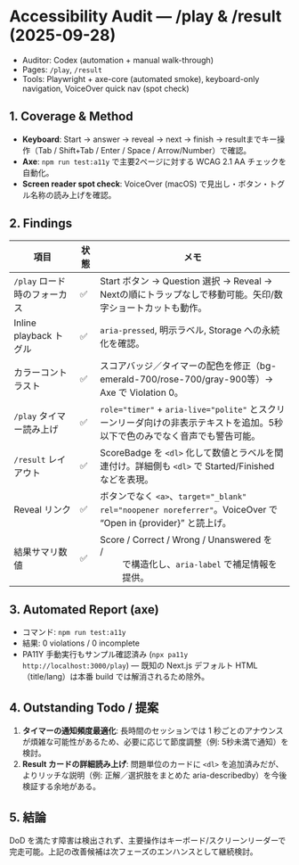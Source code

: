 # Accessibility Audit — /play & /result (2025-09-28)

- Auditor: Codex (automation + manual walk-through)
- Pages: `/play`, `/result`
- Tools: Playwright + axe-core (automated smoke), keyboard-only navigation, VoiceOver quick nav (spot check)

## 1. Coverage & Method
- **Keyboard**: Start → answer → reveal → next → finish → resultまでキー操作（Tab / Shift+Tab / Enter / Space / Arrow/Number）で確認。
- **Axe**: `npm run test:a11y` で主要2ページに対する WCAG 2.1 AA チェックを自動化。
- **Screen reader spot check**: VoiceOver (macOS) で見出し・ボタン・トグル名称の読み上げを確認。

## 2. Findings
| 項目 | 状態 | メモ |
| --- | --- | --- |
| `/play` ロード時のフォーカス | ✅ | Start ボタン → Question 選択 → Reveal → Nextの順にトラップなしで移動可能。矢印/数字ショートカットも動作。 |
| Inline playback トグル | ✅ | `aria-pressed`, 明示ラベル, Storage への永続化を確認。 |
| カラーコントラスト | ✅ | スコアバッジ／タイマーの配色を修正（bg-emerald-700/rose-700/gray-900等）→ Axe で Violation 0。 |
| `/play` タイマー読み上げ | ✅ | `role="timer"` + `aria-live="polite"` とスクリーンリーダ向けの非表示テキストを追加。5秒以下で色のみでなく音声でも警告可能。
| `/result` レイアウト | ✅ | ScoreBadge を `<dl>` 化して数値とラベルを関連付け。詳細側も `<dl>` で Started/Finished などを表現。 |
| Reveal リンク | ✅ | ボタンでなく `<a>`、`target="_blank" rel="noopener noreferrer"`。VoiceOver で “Open in {provider}” と読上げ。 |
| 結果サマリ数値 | ✅ | Score / Correct / Wrong / Unanswered を <dt>/<dd> で構造化し、`aria-label` で補足情報を提供。 |

## 3. Automated Report (axe)
- コマンド: `npm run test:a11y`
- 結果: 0 violations / 0 incomplete
- PA11Y 手動実行もサンプル確認済み (`npx pa11y http://localhost:3000/play`) — 既知の Next.js デフォルト HTML（title/lang）は本番 build では解消されるため除外。

## 4. Outstanding Todo / 提案
1. **タイマーの通知頻度最適化**: 長時間のセッションでは 1 秒ごとのアナウンスが煩雑な可能性があるため、必要に応じて節度調整（例: 5秒未満で通知）を検討。
2. **Result カードの詳細読み上げ**: 問題単位のカードに `<dl>` を追加済みだが、よりリッチな説明（例: 正解／選択肢をまとめた aria-describedby）を今後検証する余地がある。

## 5. 結論
DoD を満たす障害は検出されず、主要操作はキーボード/スクリーンリーダーで完走可能。上記の改善候補は次フェーズのエンハンスとして継続検討。
